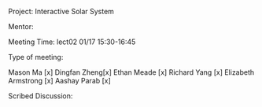 Project: Interactive Solar System

Mentor: 

Meeting Time: lect02 01/17 15:30-16:45

Type of meeting: 


Mason Ma [x]
Dingfan Zheng[x]
Ethan Meade [x]
Richard Yang [x]
Elizabeth Armstrong [x]
Aashay Parab [x]

Scribed Discussion:


